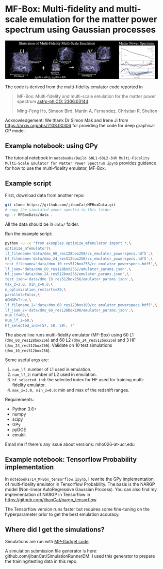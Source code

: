 # MF-Box: Multi-fidelity and multi-scale emulation for the matter power spectrum using Gaussian processes

![](images/MF-Box-Cover.png)

The code is derived from the multi-fidelity emulator code reported in

> MF-Box: Multi-fidelity and multi-scale emulation for the matter power spectrum
> [astro-ph.CO: 2306.03144](https://arxiv.org/abs/2306.03144)
>
> Ming-Feng Ho, Simeon Bird, Martin A. Fernandez, Christian R. Shelton

Acknowledgement: We thank Dr Simon Mak and Irene Ji from https://arxiv.org/abs/2108.00306 for providing the code for deep graphical GP model.

## Example notebook: using GPy

The tutorial notebook in `notebooks/Build 60L1-60L2-3HR Multi-Fidelity Multi-Scale Emulator for Matter Power Spectrum.ipynb`
provides guidance for how to use the multi-fidelity emulator, MF-Box.

## Example script

First, download data from another repo:

```bash
git clone https://github.com/jibanCat/MFBoxData.git
# copy the simulated power spectra to this folder
cp -r MFBoxData/data .
```

All the data should be in `data/` folder.

Run the example script:

```bash
python -u -c "from examples.optimize_mfemulator import *;\
optimize_mfemulator(\
lf_filename='data/dmo_60_res128box256/cc_emulator_powerspecs.hdf5',\
hf_filename='data/dmo_24_res512box256/cc_emulator_powerspecs.hdf5',\
test_filename='data/dmo_10_res512box256/cc_emulator_powerspecs.hdf5',\
lf_json='data/dmo_60_res128box256//emulator_params.json',\
hf_json='data/dmo_24_res512box256/emulator_params.json',\
test_json='data/dmo_10_res512box256/emulator_params.json',\
max_z=3.0, min_z=0.0,\
n_optimization_restarts=20,\
parallel=False,\
dGMGP=True,\
lf_filename_2='data/dmo_60_res128box100/cc_emulator_powerspecs.hdf5',\
lf_json_2='data/dmo_60_res128box100/emulator_params.json',\
num_lf=60,\
num_lf_2=60,\
hf_selected_ind=[57, 58, 59], )"
```

The above line runs multi-fidelity emulator (MF-Box) using 60 L1 (`dmo_60_res128box256`) and 60 L2 (`dmo_24_res512box256`) and 3 HF (`dmo_24_res512box256`). Validate on 10 test simulations (`dmo_10_res512box256`).

Some useful args are:

1. `num_lf`: number of L1 used in emulation.
2. `num_lf_2`: number of L2 used in emulation.
3. `hf_selected_ind`: the selected index for HF used for training multi-fidelity emulator.
4. `max_z=3.0, min_z=0.0`: min and max of the redshift ranges.

Requirements:

- Python 3.6+
- numpy
- scipy
- GPy
- pyDOE
- emukit

Email me if there's any issue about versions: mho026-at-ucr.edu

## Example notebook: Tensorflow Probability implementation

In `notebooks/14_MFBox_tensorflow.ipynb`, I rewrite the GPy implementation of multi-fidelity emulator in Tensorflow Probability.
The basis is the NARGP model (Non-linear AutoRegressive Gaussian Process).
You can also find my implementation of NARGP in Tensorflow in https://github.com/jibanCat/nargp_tensorflow.

The Tensorflow version runs faster but requires some fine-tuning on the hyperparameter prior to get the best emulation accuracy.

## Where did I get the simulations?

Simulations are run with [MP-Gadget code](https://github.com/MP-Gadget/MP-Gadget/).

A simulation submission file generator is here: github.com/jibanCat/SimulationRunnerDM.
I used this generator to prepare the training/testing data in this repo.
